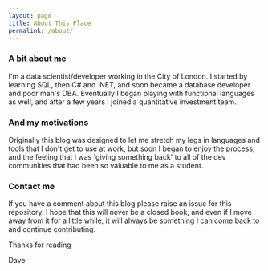 ```yaml
---
layout: page
title: About This Place
permalink: /about/
---
```


### A bit about me
I'm a data scientist/developer working in the City of London. I started by learning SQL, then C# and .NET, and soon became a database developer and poor man's DBA. Eventually I began playing with functional languages as well, and after a few years I joined a quantitative investment team.

### And my motivations

Originally this blog was designed to let me stretch my legs in languages and tools that I don't get to use at work, but soon I began to enjoy the process, and the feeling that I was 'giving something back' to all of the dev communities that had been so valuable to me as a student.

### Contact me

If you have a comment about this blog please raise an issue for this repository. I hope that this will never be a closed book, and even if I move away from it for a little while, it will always be something I can come back to and continue contributing.

Thanks for reading

Dave
